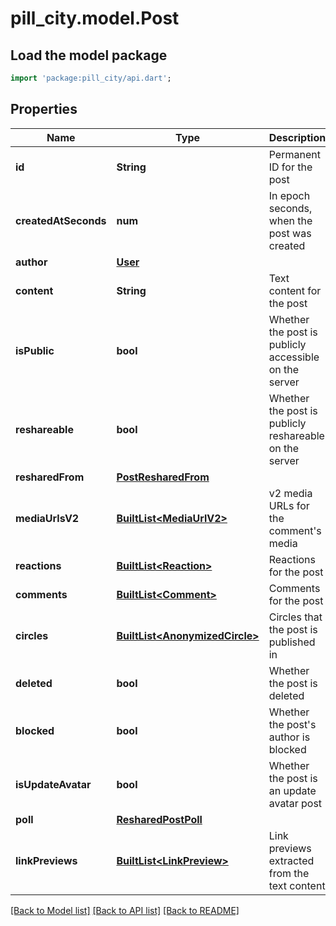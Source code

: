 # pill_city.model.Post

## Load the model package
```dart
import 'package:pill_city/api.dart';
```

## Properties
Name | Type | Description | Notes
------------ | ------------- | ------------- | -------------
**id** | **String** | Permanent ID for the post | 
**createdAtSeconds** | **num** | In epoch seconds, when the post was created | 
**author** | [**User**](User.md) |  | 
**content** | **String** | Text content for the post | [optional] [default to '']
**isPublic** | **bool** | Whether the post is publicly accessible on the server | 
**reshareable** | **bool** | Whether the post is publicly reshareable on the server | [optional] [default to false]
**resharedFrom** | [**PostResharedFrom**](PostResharedFrom.md) |  | [optional] 
**mediaUrlsV2** | [**BuiltList&lt;MediaUrlV2&gt;**](MediaUrlV2.md) | v2 media URLs for the comment's media | [optional] [default to ListBuilder()]
**reactions** | [**BuiltList&lt;Reaction&gt;**](Reaction.md) | Reactions for the post | [optional] 
**comments** | [**BuiltList&lt;Comment&gt;**](Comment.md) | Comments for the post | [optional] 
**circles** | [**BuiltList&lt;AnonymizedCircle&gt;**](AnonymizedCircle.md) | Circles that the post is published in | [optional] 
**deleted** | **bool** | Whether the post is deleted | [optional] [default to false]
**blocked** | **bool** | Whether the post's author is blocked | [optional] [default to false]
**isUpdateAvatar** | **bool** | Whether the post is an update avatar post | [optional] [default to false]
**poll** | [**ResharedPostPoll**](ResharedPostPoll.md) |  | [optional] 
**linkPreviews** | [**BuiltList&lt;LinkPreview&gt;**](LinkPreview.md) | Link previews extracted from the text content | [optional] [default to ListBuilder()]

[[Back to Model list]](../README.md#documentation-for-models) [[Back to API list]](../README.md#documentation-for-api-endpoints) [[Back to README]](../README.md)


